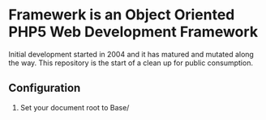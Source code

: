 Framewerk is an Object Oriented PHP5 Web Development Framework
==============================================================

Initial development started in 2004 and it has matured and mutated along the way.  This repository is the start of a clean up for public consumption.

Configuration
-------------

1. Set your document root to Base/
